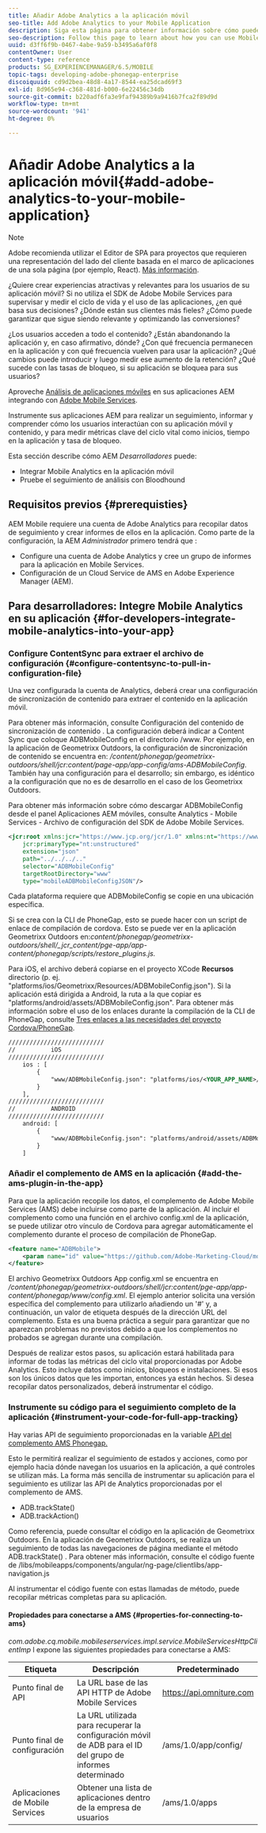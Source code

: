 ```yaml
---
title: Añadir Adobe Analytics a la aplicación móvil
seo-title: Add Adobe Analytics to your Mobile Application
description: Siga esta página para obtener información sobre cómo puede utilizar Mobile App Analytics en sus aplicaciones AEM mediante la integración con Adobe Mobile Services.
seo-description: Follow this page to learn about how you can use Mobile App Analytics in your AEM Apps by integrating with Adobe Mobile Services.
uuid: d3ff6f9b-0467-4abe-9a59-b3495a6af0f8
contentOwner: User
content-type: reference
products: SG_EXPERIENCEMANAGER/6.5/MOBILE
topic-tags: developing-adobe-phonegap-enterprise
discoiquuid: cd9d2bea-48d8-4a17-8544-ea25dcad69f3
exl-id: 8d965e94-c368-481d-b000-6e22456c34db
source-git-commit: b220adf6fa3e9faf94389b9a9416b7fca2f89d9d
workflow-type: tm+mt
source-wordcount: '941'
ht-degree: 0%

---
```


# Añadir Adobe Analytics a la aplicación móvil{#add-adobe-analytics-to-your-mobile-application}

>[!NOTE]
>
>Adobe recomienda utilizar el Editor de SPA para proyectos que requieren una representación del lado del cliente basada en el marco de aplicaciones de una sola página (por ejemplo, React). [Más información](/help/sites-developing/spa-overview.md).

¿Quiere crear experiencias atractivas y relevantes para los usuarios de su aplicación móvil? Si no utiliza el SDK de Adobe Mobile Services para supervisar y medir el ciclo de vida y el uso de las aplicaciones, ¿en qué basa sus decisiones? ¿Dónde están sus clientes más fieles? ¿Cómo puede garantizar que sigue siendo relevante y optimizando las conversiones?

¿Los usuarios acceden a todo el contenido? ¿Están abandonando la aplicación y, en caso afirmativo, dónde? ¿Con qué frecuencia permanecen en la aplicación y con qué frecuencia vuelven para usar la aplicación? ¿Qué cambios puede introducir y luego medir ese aumento de la retención? ¿Qué sucede con las tasas de bloqueo, si su aplicación se bloquea para sus usuarios?

Aproveche [Análisis de aplicaciones móviles](https://www.adobe.com/ca/solutions/digital-analytics/mobile-web-apps-analytics.html) en sus aplicaciones AEM integrando con [Adobe Mobile Services](https://www.adobe.com/marketing-cloud/mobile-marketing.html).

Instrumente sus aplicaciones AEM para realizar un seguimiento, informar y comprender cómo los usuarios interactúan con su aplicación móvil y contenido, y para medir métricas clave del ciclo vital como inicios, tiempo en la aplicación y tasa de bloqueo.

Esta sección describe cómo AEM *Desarrolladores* puede:

* Integrar Mobile Analytics en la aplicación móvil
* Pruebe el seguimiento de análisis con Bloodhound

## Requisitos previos {#prerequisties}

AEM Mobile requiere una cuenta de Adobe Analytics para recopilar datos de seguimiento y crear informes de ellos en la aplicación. Como parte de la configuración, la AEM *Administrador* primero tendrá que :

* Configure una cuenta de Adobe Analytics y cree un grupo de informes para la aplicación en Mobile Services.
* Configuración de un Cloud Service de AMS en Adobe Experience Manager (AEM).

## Para desarrolladores: Integre Mobile Analytics en su aplicación {#for-developers-integrate-mobile-analytics-into-your-app}

### Configure ContentSync para extraer el archivo de configuración {#configure-contentsync-to-pull-in-configuration-file}

Una vez configurada la cuenta de Analytics, deberá crear una configuración de sincronización de contenido para extraer el contenido en la aplicación móvil.

Para obtener más información, consulte Configuración del contenido de sincronización de contenido . La configuración deberá indicar a Content Sync que coloque ADBMobileConfig en el directorio /www. Por ejemplo, en la aplicación de Geometrixx Outdoors, la configuración de sincronización de contenido se encuentra en: */content/phonegap/geometrixx-outdoors/shell/jcr:content/page-app/app-config/ams-ADBMobileConfig*. También hay una configuración para el desarrollo; sin embargo, es idéntico a la configuración que no es de desarrollo en el caso de los Geometrixx Outdoors.

Para obtener más información sobre cómo descargar ADBMobileConfig desde el panel Aplicaciones AEM móviles, consulte Analytics - Mobile Services - Archivo de configuración del SDK de Adobe Mobile Services.

```xml
<jcr:root xmlns:jcr="https://www.jcp.org/jcr/1.0" xmlns:nt="https://www.jcp.org/jcr/nt/1.0"
    jcr:primaryType="nt:unstructured"
    extension="json"
    path="../../../.."
    selector="ADBMobileConfig"
    targetRootDirectory="www"
    type="mobileADBMobileConfigJSON"/>
```

Cada plataforma requiere que ADBMobileConfig se copie en una ubicación específica.

Si se crea con la CLI de PhoneGap, esto se puede hacer con un script de enlace de compilación de cordova. Esto se puede ver en la aplicación Geometrixx Outdoors en:*content/phonegap/geometrixx-outdoors/shell/_jcr_content/pge-app/app-content/phonegap/scripts/restore_plugins.js.*

Para iOS, el archivo deberá copiarse en el proyecto XCode **Recursos** directorio (p. ej. &quot;platforms/ios/Geometrixx/Resources/ADBMobileConfig.json&quot;). Si la aplicación está dirigida a Android, la ruta a la que copiar es &quot;platforms/android/assets/ADBMobileConfig.json&quot;. Para obtener más información sobre el uso de los enlaces durante la compilación de la CLI de PhoneGap, consulte [Tres enlaces a las necesidades del proyecto Cordova/PhoneGap](https://devgirl.org/2013/11/12/three-hooks-your-cordovaphonegap-project-needs/).

```xml
///////////////////////////
//          iOS
///////////////////////////
    ios : [
        {
            "www/ADBMobileConfig.json": "platforms/ios/<YOUR_APP_NAME>/Resources/ADBMobileConfig.json"
        }
    ],
///////////////////////////
//          ANDROID
///////////////////////////
    android: [
        {
            "www/ADBMobileConfig.json": "platforms/android/assets/ADBMobileConfig.json"
        }
    ]
```

### Añadir el complemento de AMS en la aplicación {#add-the-ams-plugin-in-the-app}

Para que la aplicación recopile los datos, el complemento de Adobe Mobile Services (AMS) debe incluirse como parte de la aplicación. Al incluir el complemento como una función en el archivo config.xml de la aplicación, se puede utilizar otro vínculo de Cordova para agregar automáticamente el complemento durante el proceso de compilación de PhoneGap.

```xml
<feature name="ADBMobile">
    <param name="id" value="https://github.com/Adobe-Marketing-Cloud/mobile-services#0482f9cedf90c98a8d4b07219ece1933b2e46a60"/>
</feature>
```

El archivo Geometrixx Outdoors App config.xml se encuentra en */content/phonegap/geometrixx-outdoors/shell/jcr:content/pge-app/app-content/phonegap/www/config.xml*. El ejemplo anterior solicita una versión específica del complemento para utilizarlo añadiendo un &#39;#&#39; y, a continuación, un valor de etiqueta después de la dirección URL del complemento. Esta es una buena práctica a seguir para garantizar que no aparezcan problemas no previstos debido a que los complementos no probados se agregan durante una compilación.

Después de realizar estos pasos, su aplicación estará habilitada para informar de todas las métricas del ciclo vital proporcionadas por Adobe Analytics. Esto incluye datos como inicios, bloqueos e instalaciones. Si esos son los únicos datos que les importan, entonces ya están hechos. Si desea recopilar datos personalizados, deberá instrumentar el código.

### Instrumente su código para el seguimiento completo de la aplicación {#instrument-your-code-for-full-app-tracking}

Hay varias API de seguimiento proporcionadas en la variable [API del complemento AMS Phonegap.](https://docs.adobe.com/content/help/en/mobile-services/ios/phonegap-ios/phonegap-methods.html)

Esto le permitirá realizar el seguimiento de estados y acciones, como por ejemplo hacia dónde navegan los usuarios en la aplicación, a qué controles se utilizan más. La forma más sencilla de instrumentar su aplicación para el seguimiento es utilizar las API de Analytics proporcionadas por el complemento de AMS.

* ADB.trackState()
* ADB.trackAction()

Como referencia, puede consultar el código en la aplicación de Geometrixx Outdoors. En la aplicación de Geometrixx Outdoors, se realiza un seguimiento de todas las navegaciones de página mediante el método ADB.trackState() . Para obtener más información, consulte el código fuente de /libs/mobileapps/components/angular/ng-page/clientlibs/app-navigation.js

Al instrumentar el código fuente con estas llamadas de método, puede recopilar métricas completas para su aplicación.

#### Propiedades para conectarse a AMS {#properties-for-connecting-to-ams}

*com.adobe.cq.mobile.mobileserservices.impl.service.MobileServicesHttpClientImp* l expone las siguientes propiedades para conectarse a AMS:

| **Etiqueta** | **Descripción** | **Predeterminado** |
|---|---|---|
| Punto final de API | La URL base de las API HTTP de Adobe Mobile Services | https://api.omniture.com |
| Punto final de configuración | La URL utilizada para recuperar la configuración móvil de ADB para el ID del grupo de informes determinado | /ams/1.0/app/config/ |
| Aplicaciones de Mobile Services | Obtener una lista de aplicaciones dentro de la empresa de usuarios | /ams/1.0/apps |

